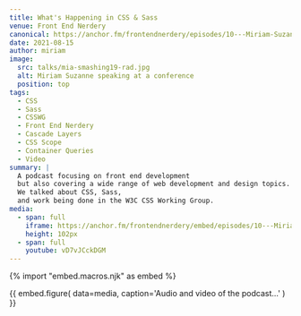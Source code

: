 ```yaml
---
title: What's Happening in CSS & Sass
venue: Front End Nerdery
canonical: https://anchor.fm/frontendnerdery/episodes/10---Miriam-Suzanne-e14kfst
date: 2021-08-15
author: miriam
image:
  src: talks/mia-smashing19-rad.jpg
  alt: Miriam Suzanne speaking at a conference
  position: top
tags:
  - CSS
  - Sass
  - CSSWG
  - Front End Nerdery
  - Cascade Layers
  - CSS Scope
  - Container Queries
  - Video
summary: |
  A podcast focusing on front end development
  but also covering a wide range of web development and design topics.
  We talked about CSS, Sass,
  and work being done in the W3C CSS Working Group.
media:
  - span: full
    iframe: https://anchor.fm/frontendnerdery/embed/episodes/10---Miriam-Suzanne-e14kfst
    height: 102px
  - span: full
    youtube: vD7vJCckDGM
---
```


{% import "embed.macros.njk" as embed %}

{{ embed.figure(
  data=media,
  caption='Audio and video of the podcast...'
) }}

